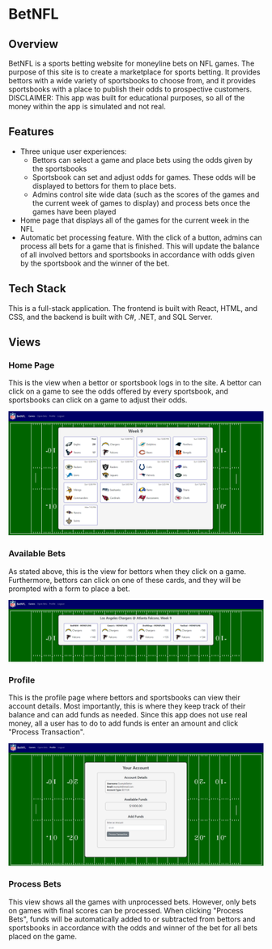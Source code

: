 # BetNFL


## Overview

BetNFL is a sports betting website for moneyline bets on NFL games. The purpose of this site is to create a marketplace for sports betting. It provides bettors with a wide variety of sportsbooks to choose from, and it provides sportsbooks with a place to publish their odds to prospective customers. DISCLAIMER: This app was built for educational purposes, so all of the money within the app is simulated and not real.

## Features

- Three unique user experiences:
  - Bettors can select a game and place bets using the odds given by the sportsbooks
  - Sportsbook can set and adjust odds for games. These odds will be displayed to bettors for them to place bets.
  - Admins control site wide data (such as the scores of the games and the current week of games to display) and process bets once the games have been played
- Home page that displays all of the games for the current week in the NFL
- Automatic bet processing feature. With the click of a button, admins can process all bets for a game that is finished. This will update the balance of all involved bettors and sportsbooks in accordance with odds given by the sportsbook and the winner of the bet.

## Tech Stack

This is a full-stack application. The frontend is built with React, HTML, and CSS, and the backend is built with C#, .NET, and SQL Server.

## Views

### Home Page
This is the view when a bettor or sportsbook logs in to the site. A bettor can click on a game to see the odds offered by every sportsbook, and sportsbooks can click on a game to adjust their odds.

![Home Page](./Readme_Photos/HomePage.png)

### Available Bets
As stated above, this is the view for bettors when they click on a game. Furthermore, bettors can click on one of these cards, and they will be prompted with a form to place a bet. 

![View Odds](./Readme_Photos/AvailableBets.png)

### Profile
This is the profile page where bettors and sportsbooks can view their account details. Most importantly, this is where they keep track of their balance and can add funds as needed. Since this app does not use real money, all a user has to do to add funds is enter an amount and click "Process Transaction".

![View Odds](./Readme_Photos/Profile.png)

### Process Bets
This view shows all the games with unprocessed bets. However, only bets on games with final scores can be processed. When clicking "Process Bets", funds will be automatically added to or subtracted from bettors and sportsbooks in accordance with the odds and winner of the bet for all bets placed on the game.
